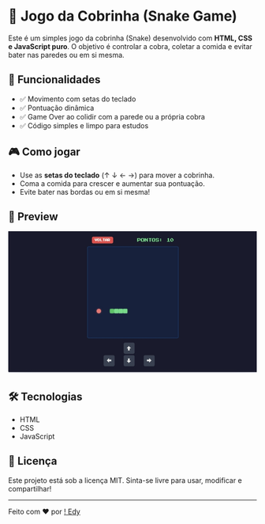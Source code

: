 # 🐍 Jogo da Cobrinha (Snake Game)

Este é um simples jogo da cobrinha (Snake) desenvolvido com **HTML, CSS e JavaScript puro**. O objetivo é controlar a cobra, coletar a comida e evitar bater nas paredes ou em si mesma.

## 🚀 Funcionalidades

- ✅ Movimento com setas do teclado
- ✅ Pontuação dinâmica
- ✅ Game Over ao colidir com a parede ou a própria cobra
- ✅ Código simples e limpo para estudos

## 🎮 Como jogar

- Use as **setas do teclado** (↑ ↓ ← →) para mover a cobrinha.
- Coma a comida para crescer e aumentar sua pontuação.
- Evite bater nas bordas ou em si mesma!

## 📸 Preview

![Snake Game Preview](game.png)

## 🛠 Tecnologias

- HTML
- CSS
- JavaScript

## 📄 Licença

Este projeto está sob a licença MIT. Sinta-se livre para usar, modificar e compartilhar!

---

Feito com ❤️ por [! Edy](https://github.com/fishixzschool)
